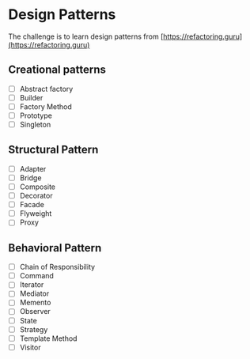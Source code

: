 # Design Patterns

The challenge is to learn design patterns from [https://refactoring.guru](https://refactoring.guru)

## Creational patterns
- [ ] Abstract factory
- [ ] Builder
- [ ] Factory Method
- [ ] Prototype
- [ ] Singleton

## Structural Pattern
- [ ] Adapter
- [ ] Bridge
- [ ] Composite
- [ ] Decorator
- [ ] Facade
- [ ] Flyweight
- [ ] Proxy

## Behavioral Pattern
- [ ] Chain of Responsibility
- [ ] Command
- [ ] Iterator
- [ ] Mediator
- [ ] Memento
- [ ] Observer
- [ ] State
- [ ] Strategy
- [ ] Template Method
- [ ] Visitor
